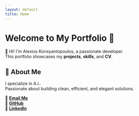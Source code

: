 ```yaml
---
layout: default
title: Home
---
```


# Welcome to My Portfolio 🎨

👋 Hi! I'm Alexios Konsyantopoulos, a passionate developer.  
This portfolio showcases my **projects**, **skills**, and **CV**.

## 📌 About Me
I specialize in A.I..  
Passionate about building clean, efficient, and elegant solutions.

📩 **[Email Me](mailto:alexioskonstal@gmail.com)**  
🔗 **[GitHub](https://github.com/ALEXIOSTER)**  
🔗 **[LinkedIn](https://linkedin.com/in/your-linkedin)**
